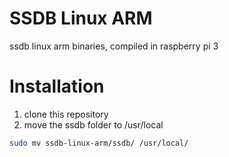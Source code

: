 # SSDB Linux ARM

ssdb linux arm binaries, compiled in raspberry pi 3

# Installation

1. clone this repository
2. move the ssdb folder to /usr/local

``` sh
sudo mv ssdb-linux-arm/ssdb/ /usr/local/
````
